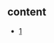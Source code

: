 ## content

- [1](https://github.com/gaoxinge/something/tree/master/learn%20java%20third-party%20library/docker-client/1)